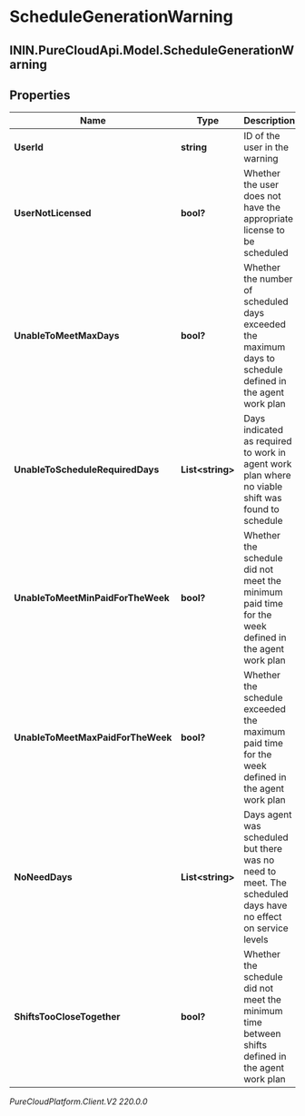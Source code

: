 # ScheduleGenerationWarning

## ININ.PureCloudApi.Model.ScheduleGenerationWarning

## Properties

|Name | Type | Description | Notes|
|------------ | ------------- | ------------- | -------------|
| **UserId** | **string** | ID of the user in the warning | [optional] |
| **UserNotLicensed** | **bool?** | Whether the user does not have the appropriate license to be scheduled | [optional] |
| **UnableToMeetMaxDays** | **bool?** | Whether the number of scheduled days exceeded the maximum days to schedule defined in the agent work plan | [optional] |
| **UnableToScheduleRequiredDays** | **List&lt;string&gt;** | Days indicated as required to work in agent work plan where no viable shift was found to schedule | [optional] |
| **UnableToMeetMinPaidForTheWeek** | **bool?** | Whether the schedule did not meet the minimum paid time for the week defined in the agent work plan | [optional] |
| **UnableToMeetMaxPaidForTheWeek** | **bool?** | Whether the schedule exceeded the maximum paid time for the week defined in the agent work plan | [optional] |
| **NoNeedDays** | **List&lt;string&gt;** | Days agent was scheduled but there was no need to meet. The scheduled days have no effect on service levels | [optional] |
| **ShiftsTooCloseTogether** | **bool?** | Whether the schedule did not meet the minimum time between shifts defined in the agent work plan | [optional] |



_PureCloudPlatform.Client.V2 220.0.0_
